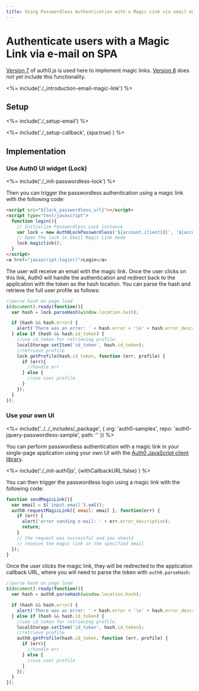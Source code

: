 ```yaml
---
title: Using Passwordless Authentication with a Magic Link via email on SPA
---
```


# Authenticate users with a Magic Link via e-mail on SPA

<div class="alert alert-warning version-alert">
  <a href="/libraries/auth0js/v7">Version 7</a> of auth0.js is used here to implement magic links. <a href="/libraries/auth0js/v8">Version 8</a> does not yet include this functionality</a>.
</div>

<%= include('./_introduction-email-magic-link') %>

## Setup

<%= include('./_setup-email') %>

<%= include('./_setup-callback', {spa:true} ) %>

## Implementation

### Use Auth0 UI widget (Lock)

<%= include('./_init-passwordless-lock') %>

Then you can trigger the passwordless authentication using a magic link with the following code:

```html
<script src="${lock_passwordless_url}"></script>
<script type="text/javascript">
  function login(){
    // Initialize Passwordless Lock instance
    var lock = new Auth0LockPasswordless('${account.clientId}', '${account.namespace}');
    // Open the lock in Email Magic Link mode
    lock.magiclink();
  }
</script>
<a href="javascript:login()">Login</a>
```

The user will receive an email with the magic link. Once the user clicks on this link, Auth0 will handle the authentication and redirect back to the application with the token as the hash location. You can parse the hash and retrieve the full user profile as follows:

```js
//parse hash on page load
$(document).ready(function(){
  var hash = lock.parseHash(window.location.hash);

  if (hash && hash.error) {
    alert('There was an error: ' + hash.error + '\n' + hash.error_description);
  } else if (hash && hash.id_token) {
    //use id_token for retrieving profile.
    localStorage.setItem('id_token', hash.id_token);
    //retrieve profile
    lock.getProfile(hash.id_token, function (err, profile) {
      if (err){
        //handle err
      } else {
        //use user profile
      }
    });
  }
});
```

### Use your own UI

<%= include('../../_includes/_package', {
  org: 'auth0-samples',
  repo: 'auth0-jquery-passwordless-sample',
  path: ''
}) %>

You can perform passwordless authentication with a magic link in your single-page application using your own UI with the [Auth0 JavaScript client library](/libraries/auth0js).

<%= include('./_init-auth0js', {withCallbackURL:false} ) %>

You can then trigger the passwordless login using a magic link with the following code:

```js
function sendMagicLink(){
  var email = $('input.email').val();
  auth0.requestMagicLink({ email: email }, function(err) {
    if (err) {
      alert('error sending e-mail: ' + err.error_description);
      return;
    }
    // the request was successful and you should
    // receive the magic link in the specified email
  });
}
```

Once the user clicks the magic link, they will be redirected to the application callback URL, where you will need to parse the token with `auth0.parseHash`:

```js
//parse hash on page load
$(document).ready(function(){
  var hash = auth0.parseHash(window.location.hash);

  if (hash && hash.error) {
    alert('There was an error: ' + hash.error + '\n' + hash.error_description);
  } else if (hash && hash.id_token) {
    //use id_token for retrieving profile.
    localStorage.setItem('id_token', hash.id_token);
    //retrieve profile
    auth0.getProfile(hash.id_token, function (err, profile) {
      if (err){
        //handle err
      } else {
        //use user profile
      }
    });
  }
});
```
